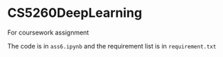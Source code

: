 # CS5260DeepLearning
For coursework assignment

The code is in `ass6.ipynb` and the requirement list is in `requirement.txt`
